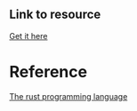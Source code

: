 ## Link to resource

[Get it here](https://docs.google.com/document/d/1MUXgleKPiET9a3YTjb-Kj9_rCCL42CcHXBEiZtwhD2c/edit?usp=sharing)

# Reference
[The rust programming language](https://doc.rust-lang.org/book)